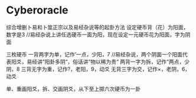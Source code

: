 # Cyberoracle
综合增删卜易和卜筮正宗以及易经杂说等的起卦方法
设定硬币背（花）为阳面，数字是3   //易经杂说上讲任选硬币一面为阳，现在设定一元硬币花为阳面，字为阴面

三枚硬币
一背两字为单，记作’一点，少阳，7  //易经杂说，两个阴面一个阳面代表阳爻，易经讲”阳卦多阴“，俗话讲”物以稀为贵“
两背一字为拆，记作“两点，少阴，8
三背无字为重，记作?，老阳，9，动爻
无背三字为交，记作×，老阴，6，动爻


单、重画阳爻，拆、交画阴爻，从下至上掷六次硬币为一卦

